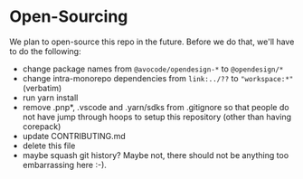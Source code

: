 # Open-Sourcing

We plan to open-source this repo in the future. Before we do that, we'll have to
do the following:

- change package names from `@avocode/opendesign-*` to `@opendesign/*`
- change intra-monorepo dependencies from `link:../??` to `"workspace:*"` (verbatim)
- run yarn install
- remove .pnp*, .vscode and .yarn/sdks from .gitignore so that people do not have
  jump through hoops to setup this repository (other than having corepack)
- update CONTRIBUTING.md
- delete this file
- maybe squash git history? Maybe not, there should not be anything too embarrassing here :-).
